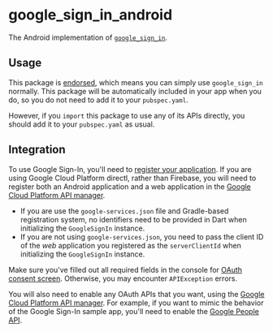 # google\_sign\_in\_android

The Android implementation of [`google_sign_in`][1].

## Usage

This package is [endorsed][2], which means you can simply use `google_sign_in`
normally. This package will be automatically included in your app when you do,
so you do not need to add it to your `pubspec.yaml`.

However, if you `import` this package to use any of its APIs directly, you
should add it to your `pubspec.yaml` as usual.

[1]: https://pub.dev/packages/google_sign_in
[2]: https://flutter.dev/to/endorsed-federated-plugin

## Integration

To use Google Sign-In, you'll need to
[register your application](https://firebase.google.com/docs/android/setup).
If you are using Google Cloud Platform directl, rather than Firebase, you will
need to register both an Android application and a web application in the
[Google Cloud Platform API manager](https://console.developers.google.com/).

* If you are use the `google-services.json` file and Gradle-based registration
  system, no identifiers need to be provided in Dart when initializing the
  `GoogleSignIn` instance.
* If you are not using `google-services.json`, you need to pass the client
  ID of the *web* application you registered as the `serverClientId` when
  initializing the `GoogleSignIn` instance.

Make sure you've filled out all required fields in the console for
[OAuth consent screen](https://console.developers.google.com/apis/credentials/consent).
Otherwise, you may encounter `APIException` errors.

You will also need to enable any OAuth APIs that you want, using the
[Google Cloud Platform API manager](https://console.developers.google.com/). For
example, if you want to mimic the behavior of the Google Sign-In sample app,
you'll need to enable the
[Google People API](https://developers.google.com/people/).
